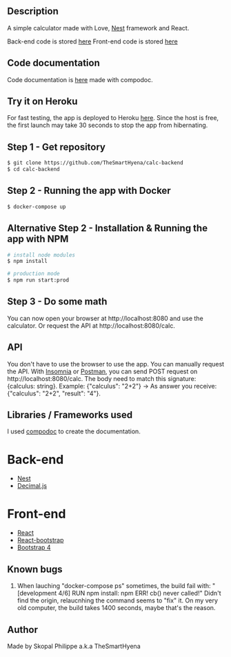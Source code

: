 ## Description

A simple calculator made with Love, [Nest](https://github.com/nestjs/nest) framework and React.

Back-end code is stored [here](https://github.com/TheSmartHyena/calc-backend)
Front-end code is stored [here](https://github.com/TheSmartHyena/calc-frontend)

## Code documentation

Code documentation is [here](http://philippeskopal.fr/documentation/) made with compodoc.

## Try it on Heroku

For fast testing, the app is deployed to Heroku [here](https://red-loon-48470.herokuapp.com/).
Since the host is free, the first launch may take 30 seconds to stop the app from hibernating.

## Step 1 - Get repository
```bash
$ git clone https://github.com/TheSmartHyena/calc-backend
$ cd calc-backend
```

## Step 2 - Running the app with Docker
```bash
$ docker-compose up
```

## Alternative Step 2 - Installation & Running the app with NPM

```bash
# install node modules
$ npm install 

# production mode
$ npm run start:prod
```
## Step 3 - Do some math

You can now open your browser at http://localhost:8080 and use the calculator.
Or request the API at http://localhost:8080/calc.

## API
You don't have to use the browser to use the app. You can manually request the API.
With [Insomnia](https://insomnia.rest) or [Postman](https://www.postman.com), you can send POST request on http://localhost:8080/calc.
The body need to match this signature: {calculus: string}.
Example: {"calculus": "2+2"} -> As answer you receive: {"calculus": "2+2", "result": "4"}.

## Libraries / Frameworks used

I used [compodoc](https://compodoc.app/) to create the documentation.

# Back-end
- [Nest](https://github.com/nestjs/nest)
- [Decimal.js](https://github.com/MikeMcl/decimal.js) 

# Front-end
- [React](https://fr.reactjs.org/)
- [React-bootstrap](https://react-bootstrap.github.io/)
- [Bootstrap 4](https://getbootstrap.com/)

## Known bugs
1. When lauching "docker-compose ps" sometimes, the build fail with: "[development 4/6] RUN npm install: npm ERR! cb() never called!"
Didn't find the origin, relaucnhing the command seems to "fix" it.
On my very old computer, the build takes 1400 seconds, maybe that's the reason.

## Author

Made by Skopal Philippe a.k.a TheSmartHyena